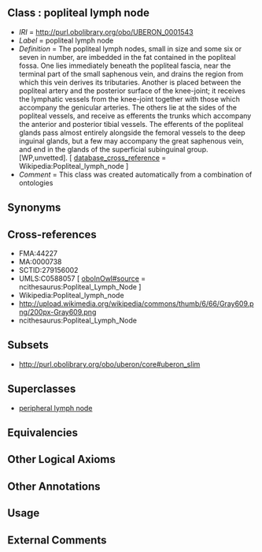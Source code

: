 
## Class : popliteal lymph node

 * *IRI* = http://purl.obolibrary.org/obo/UBERON_0001543
 * *Label* = popliteal lymph node
 * *Definition* = The popliteal lymph nodes, small in size and some six or seven in number, are imbedded in the fat contained in the popliteal fossa. One lies immediately beneath the popliteal fascia, near the terminal part of the small saphenous vein, and drains the region from which this vein derives its tributaries. Another is placed between the popliteal artery and the posterior surface of the knee-joint; it receives the lymphatic vessels from the knee-joint together with those which accompany the genicular arteries. The others lie at the sides of the popliteal vessels, and receive as efferents the trunks which accompany the anterior and posterior tibial vessels. The efferents of the popliteal glands pass almost entirely alongside the femoral vessels to the deep inguinal glands, but a few may accompany the great saphenous vein, and end in the glands of the superficial subinguinal group. [WP,unvetted]. [ [database_cross_reference](../../ef/oboInOwl#hasDbXref.md) = Wikipedia:Popliteal_lymph_node ]
 * *Comment* = This class was created automatically from a combination of ontologies

## Synonyms


## Cross-references

 * FMA:44227
 * MA:0000738
 * SCTID:279156002
 * UMLS:C0588057 [ [oboInOwl#source](../../ce/oboInOwl#source.md) = ncithesaurus:Popliteal_Lymph_Node ]
 * Wikipedia:Popliteal_lymph_node
 * http://upload.wikimedia.org/wikipedia/commons/thumb/6/66/Gray609.png/200px-Gray609.png
 * ncithesaurus:Popliteal_Lymph_Node

## Subsets

 * http://purl.obolibrary.org/obo/uberon/core#uberon_slim

## Superclasses

 * [peripheral lymph node](../../UBERON/68/UBERON_0003968.md)

## Equivalencies


## Other Logical Axioms


## Other Annotations


## Usage


## External Comments

